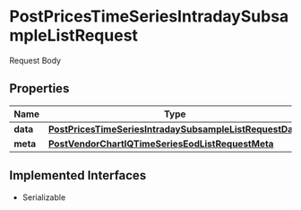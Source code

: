 

# PostPricesTimeSeriesIntradaySubsampleListRequest

Request Body

## Properties

Name | Type | Description | Notes
------------ | ------------- | ------------- | -------------
**data** | [**PostPricesTimeSeriesIntradaySubsampleListRequestData**](PostPricesTimeSeriesIntradaySubsampleListRequestData.md) |  | 
**meta** | [**PostVendorChartIQTimeSeriesEodListRequestMeta**](PostVendorChartIQTimeSeriesEodListRequestMeta.md) |  |  [optional]


## Implemented Interfaces

* Serializable



